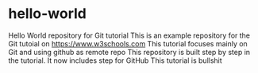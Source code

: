 # hello-world
Hello World repository for Git tutorial
This is an example repository for the Git tutoial on https://www.w3schools.com
This tutorial focuses mainly on Git and using github as remote repo
This repository is built step by step in the tutorial.
It now includes step for GitHub
This tutorial is bullshit